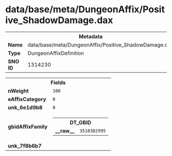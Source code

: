 <h1>data/base/meta/DungeonAffix/Positive_ShadowDamage.dax</h1><table><tr><th colspan="100%">Metadata</th></tr><tr><td><b>Name</b></td><td>data/base/meta/DungeonAffix/Positive_ShadowDamage.dax</td></tr><tr><td><b>Type</b></td><td>DungeonAffixDefinition</td></tr><tr><td><b>SNO ID</b></td><td>1314230</td></tr></table>

<table><tr><th colspan="100%">Fields</th></tr><tr><td><b>nWeight</b></td><td><code>100</code></td></tr><tr><td><b>eAffixCategory</b></td><td><code>0</code></td></tr><tr><td><b>unk_6e1d9b8</b></td><td><code>0</code></td></tr><tr><td><b>gbidAffixFamily</b></td><td><table><tr><th colspan="100%">DT_GBID</th></tr><tr><td><b>__raw__</b></td><td><code>3510382995</code></td></tr></table>

</td></tr><tr><td><b>unk_7f8b6b7</b></td><td></td></tr></table>

